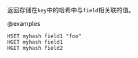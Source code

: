 返回存储在`key`中的哈希中与`field`相关联的值。

@examples

```cli
HSET myhash field1 "foo"
HGET myhash field1
HGET myhash field2
```
